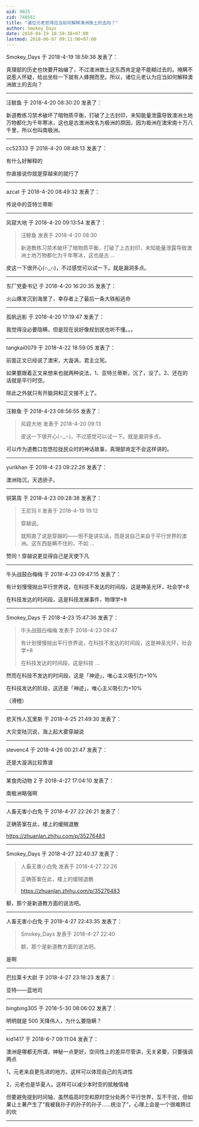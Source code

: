 ```yaml
---
aid: 9025
zid: 748561
title: "诸位元老觉得应当如何解释澳洲故土的去向？"
author: Smokey_Days
date: 2018-04-19 18:59:38+07:00
lastmod: 2018-06-07 09:11:00+07:00
---
```


Smokey_Days 于 2018-4-19 18:59:38 发表了：

真理部的历史也快要开始编了，不过澳洲故土这东西肯定是不能糊过去的。掩瞒不说惹人怀疑，给出坐标一下就有人蜂拥而至。所以，诸位元老认为应当如何解释澳洲故土的去向？

---

汪鲸鱼 于 2018-4-20 08:30:20 发表了：

新道教练习禁术破坏了暗物质平衡，打破了上古封印，未知能量泄露导致澳洲土地万物都化为千年寒冰，这也是古澳洲改名为极洲的原因，因为极洲在澳宋南十万八千里，所以也叫南极洲。

---

cc52333 于 2018-4-20 08:48:13 发表了：

有什么好解释的

你直接说你就是穿越来的就行了

---

azcat 于 2018-4-20 08:49:32 发表了：

传说中的亚特兰蒂斯

---

风窥大地 于 2018-4-20 09:13:54 发表了：

> 汪鲸鱼 发表于 2018-4-20 08:30
>
> 新道教练习禁术破坏了暗物质平衡，打破了上古封印，未知能量泄露导致澳洲土地万物都化为千年寒冰，这也是古 ...

皮这一下很开心(∩_∩)，不过感觉可以试一下。就是漏洞多点。

---

东厂党委书记 于 2018-4-20 16:20:35 发表了：

火山爆发沉到海里了，幸存者上了最后一条大铁船逃命

---

孤帆远影 于 2018-4-20 17:19:47 发表了：

我觉得没必要隐瞒，但是现在说好像规划民也听不懂。。。

---

tangkai0079 于 2018-4-22 18:59:05 发表了：

前面正文已经说了澳宋，大漩涡，君主立宪。

如果要跟着正文来想来也就两种说法，1、亚特兰蒂斯，沉了，没了。2、还在的话就是平行时空。

除此之外就只有开脑洞和正文接不上了。

---

汪鲸鱼 于 2018-4-23 08:56:55 发表了：

> 风窥大地 发表于 2018-4-20 09:13
>
> 皮这一下很开心(∩_∩)，不过感觉可以试一下。就是漏洞多点。

可以作为道教口忽悠拉拢民众时的神话故事，真理部肯定不会这样讲的。

---

yurikhan 于 2018-4-23 09:22:26 发表了：

澳洲陆沉，天选骄子。

---

铜第周 于 2018-4-23 09:28:38 发表了：

> 王尼玛 II 发表于 2018-4-19 19:12
>
> 穿越说。
>
> 就照直了说是穿越的——但不是讲实话，而是说自己来自于平行世界的澳洲。这东西是瞒不住的，不如 ...

赞同！穿越说更显得自己是天使下凡

---

牛头战鼓白梅梅 于 2018-4-23 09:47:15 发表了：

有计划慢慢抛出平行世界说，在科技不发达的时间段，这是神圣光环，社会学+8

在科技发达的时间段，这是科技发展事件，物理学+8

---

Smokey_Days 于 2018-4-23 15:47:36 发表了：

> 牛头战鼓白梅梅 发表于 2018-4-23 09:47
>
> 有计划慢慢抛出平行世界说，在科技不发达的时间段，这是神圣光环，社会学+8
>
> 在科技发达的时间段，这是科技 ...

然而在科技不发达的时间段，这是「神迹」，唯心主义吸引力+10%

在科技发达的阶段，这还是「神迹」，唯心主义吸引力+10%

（滑稽）

---

悲天怜人瓦里斯 于 2018-4-25 21:49:30 发表了：

大灾变陆沉说，海上起大雾穿越说

---

stevenc4 于 2018-4-26 00:21:47 发表了：

还是大漩涡比较靠谱

---

某食肉动物 2 于 2018-4-27 17:04:10 发表了：

南极洲略强啊

---

人畜无害小白免 于 2018-4-27 22:26:21 发表了：

正确答案在此，楼上的缓贼退散

https://zhuanlan.zhihu.com/p/35276483

---

Smokey_Days 于 2018-4-27 22:40:37 发表了：

> 人畜无害小白免 发表于 2018-4-27 22:26
>
> 正确答案在此，楼上的缓贼退散
>
> https://zhuanlan.zhihu.com/p/35276483

额，那个是新道教方面的说法吧。

---

人畜无害小白免 于 2018-4-27 22:43:35 发表了：

> Smokey_Days 发表于 2018-4-27 22:40
>
> 额，那个是新道教方面的说法吧。

是啊

---

巴拉莱卡大尉 于 2018-4-27 23:18:23 发表了：

亚特——蓝地司

---

bingbing305 于 2018-5-30 08:06:02 发表了：

明明就是 500 天降伟人，为什么要隐瞒？

---

kid1417 于 2018-6-7 09:11:04 发表了：

澳洲是哪都无所谓，神秘一点更好，空间性上的差异尽管讲，无关紧要，只要强调两点

1，元老来自更先进的地方。这样可以体现自己的先进性

2，元老也是华夏人。这样可以减少本时空的抵触情绪

但要避免提到时间轴，虽然临高时空和原时空分处两个平行世界，互不干扰，但如果让土著产生了“我被我孙子的孙子的孙子……统治了”，心理上会是一个很难跨过的坎

---
